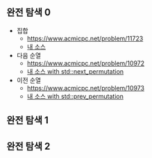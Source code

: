 ## 완전 탐색 0
- 집합
	- https://www.acmicpc.net/problem/11723
	- [내 소스](https://github.com/HelloWoori/AlgorithmStudyWithBaekjoon/blob/master/ExhaustiveSearch/Set.cpp)
- 다음 순열
	- https://www.acmicpc.net/problem/10972
	- [내 소스 with std::next_permutation](https://github.com/HelloWoori/AlgorithmStudyWithBaekjoon/blob/master/ExhaustiveSearch/NextPermutation.cpp)
- 이전 순열
	- https://www.acmicpc.net/problem/10973
	- [내 소스 with std::prev_permutation](https://github.com/HelloWoori/AlgorithmStudyWithBaekjoon/blob/master/ExhaustiveSearch/PrevPermutation.cpp)

## 완전 탐색 1

## 완전 탐색 2